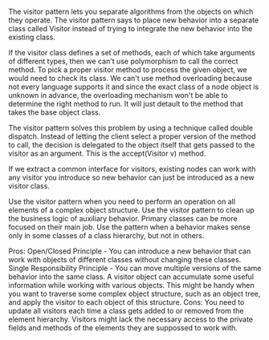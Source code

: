 The visitor pattern lets you separate algorithms from the objects on which they operate.
The visitor pattern says to place new behavior into a separate class called Visitor instead of trying to integrate the new behavior into the existing class.

If the visitor class defines a set of methods, each of which take arguments of different types, then we can't use polymorphism to call the correct method. To pick a proper visitor method to process the given object, we would need to check its class. We can't use method overloading because not every language supports it and since the exact class of a node object is unknown in advance, the overloading mechanism won't be able to determine the right method to run. It will just detault to the method that takes the base object class. 

The visitor pattern solves this problem by using a technique called double dispatch. Instead of letting the client select a proper version of the method to call, the decision is delegated to the object itself that gets passed to the visitor as an argument. This is the accept(Visitor v) method.

If we extract a common interface for visitors, existing nodes can work with any visitor you introduce so new behavior can just be introduced as a new visitor class. 

Use the visitor pattern when you need to perform an operation on all elements of a complex object structure.
Use the visitor pattern to clean up the business logic of auxiliary behavior. Primary classes can be more focused on their main job.
Use the pattern when a behavior makes sense only in some classes of a class hierarchy, but not in others.

Pros:
Open/Closed Principle - You can introduce a new behavior that can work with objects of different classes without changing these classes.
Single Responsibility Principle - You can move multiple versions of the same behavior into the same class.
A visitor object can accumulate some useful information while working with various objects. This might be handy when you want to traverse some complex object structure, such as an object tree, and apply the visitor to each object of this structure.
Cons:
You need to update all visitors each time a class gets added to or removed from the element hierarchy.
Visitors might lack the necessary access to the private fields and methods of the elements they are suppossed to work with.  